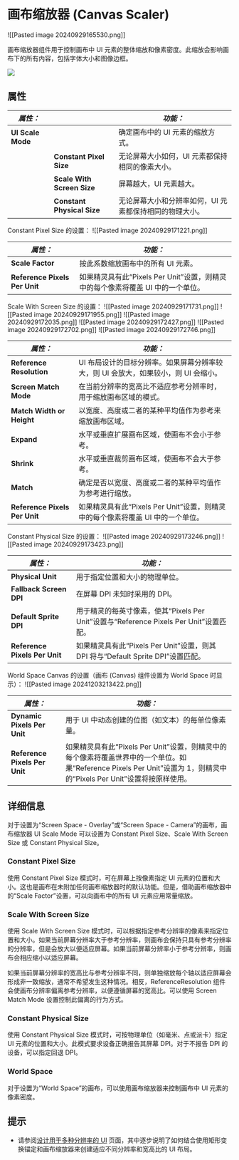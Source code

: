 # 画布缩放器 (Canvas Scaler)
![[Pasted image 20240929165530.png]]

画布缩放器组件用于控制画布中 UI 元素的整体缩放和像素密度。此缩放会影响画布下的所有内容，包括字体大小和图像边框。

![](https://docs.unity3d.com/cn/current/uploads/Main/UI_CanvasScalerInspector.png)

## 属性

| **_属性：_**         |                            | **_功能：_**                     |
| ----------------- | -------------------------- | ----------------------------- |
| **UI Scale Mode** |                            | 确定画布中的 UI 元素的缩放方式。            |
|                   | **Constant Pixel Size**    | 无论屏幕大小如何，UI 元素都保持相同的像素大小。     |
|                   | **Scale With Screen Size** | 屏幕越大，UI 元素越大。                 |
|                   | **Constant Physical Size** | 无论屏幕大小和分辨率如何，UI 元素都保持相同的物理大小。 |

Constant Pixel Size 的设置：
![[Pasted image 20240929171221.png]]

| **_属性：_**                     | **_功能：_**                                          |
| ----------------------------- | -------------------------------------------------- |
| **Scale Factor**              | 按此系数缩放画布中的所有 UI 元素。                                |
| **Reference Pixels Per Unit** | 如果精灵具有此“Pixels Per Unit”设置，则精灵中的每个像素将覆盖 UI 中的一个单位。 |

Scale With Screen Size 的设置：
![[Pasted image 20240929171731.png]]
![[Pasted image 20240929171955.png]]
![[Pasted image 20240929172035.png]]
![[Pasted image 20240929172427.png]]
![[Pasted image 20240929172702.png]]
![[Pasted image 20240929172746.png]]

|**_属性：_**|**_功能：_**|
|---|---|
|**Reference Resolution**|UI 布局设计的目标分辨率。如果屏幕分辨率较大，则 UI 会放大，如果较小，则 UI 会缩小。|
|**Screen Match Mode**|在当前分辨率的宽高比不适应参考分辨率时，用于缩放画布区域的模式。|
|**Match Width or Height**|以宽度、高度或二者的某种平均值作为参考来缩放画布区域。|
|**Expand**|水平或垂直扩展画布区域，使画布不会小于参考。|
|**Shrink**|水平或垂直裁剪画布区域，使画布不会大于参考。|
|**Match**|确定是否以宽度、高度或二者的某种平均值作为参考进行缩放。|
|**Reference Pixels Per Unit**|如果精灵具有此“Pixels Per Unit”设置，则精灵中的每个像素将覆盖 UI 中的一个单位。|

Constant Physical Size 的设置：
![[Pasted image 20240929173246.png]]
![[Pasted image 20240929173423.png]]

|**_属性：_**|**_功能：_**|
|---|---|
|**Physical Unit**|用于指定位置和大小的物理单位。|
|**Fallback Screen DPI**|在屏幕 DPI 未知时采用的 DPI。|
|**Default Sprite DPI**|用于精灵的每英寸像素，使其“Pixels Per Unit”设置与“Reference Pixels Per Unit”设置匹配。|
|**Reference Pixels Per Unit**|如果精灵具有此“Pixels Per Unit”设置，则其 DPI 将与“Default Sprite DPI”设置匹配。|

World Space Canvas 的设置（画布 (Canvas) 组件设置为 World Space 时显示）：
![[Pasted image 20241203213422.png]]

| **_属性：_**                     | **_功能：_**                                                                                                          |
| ----------------------------- | ------------------------------------------------------------------------------------------------------------------ |
| **Dynamic Pixels Per Unit**   | 用于 UI 中动态创建的位图（如文本）的每单位像素量。                                                                                        |
| **Reference Pixels Per Unit** | 如果精灵具有此“Pixels Per Unit”设置，则精灵中的每个像素将覆盖世界中的一个单位。如果“Reference Pixels Per Unit”设置为 1，则精灵中的“Pixels Per Unit”设置将按原样使用。 |

## 详细信息

对于设置为“Screen Space - Overlay”或“Screen Space - Camera”的画布，画布缩放器 UI Scale Mode 可以设置为 Constant Pixel Size、Scale With Screen Size 或 Constant Physical Size。

### Constant Pixel Size

使用 Constant Pixel Size 模式时，可在屏幕上按像素指定 UI 元素的位置和大小。这也是画布在未附加任何画布缩放器时的默认功能。但是，借助画布缩放器中的“Scale Factor”设置，可以向画布中的所有 UI 元素应用常量缩放。
### Scale With Screen Size

使用 Scale With Screen Size 模式时，可以根据指定参考分辨率的像素来指定位置和大小。如果当前屏幕分辨率大于参考分辨率，则画布会保持只具有参考分辨率的分辨率，但是会放大以便适应屏幕。如果当前屏幕分辨率小于参考分辨率，则画布会相应缩小以适应屏幕。

如果当前屏幕分辨率的宽高比与参考分辨率不同，则单独缩放每个轴以适应屏幕会形成非一致缩放，通常不希望发生这种情况。相反，ReferenceResolution 组件会使画布分辨率偏离参考分辨率，以便遵循屏幕的宽高比。可以使用 Screen Match Mode 设置控制此偏离的行为方式。

### Constant Physical Size

使用 Constant Physical Size 模式时，可按物理单位（如毫米、点或派卡）指定 UI 元素的位置和大小。此模式要求设备正确报告其屏幕 DPI。对于不报告 DPI 的设备，可以指定回退 DPI。

### World Space

对于设置为“World Space”的画布，可以使用画布缩放器来控制画布中 UI 元素的像素密度。

## 提示

- 请参阅[设计用于多种分辨率的 UI](https://docs.unity3d.com/cn/current/Manual/HOWTO-UIMultiResolution.html) 页面，其中逐步说明了如何结合使用矩形变换锚定和画布缩放器来创建适应不同分辨率和宽高比的 UI 布局。
